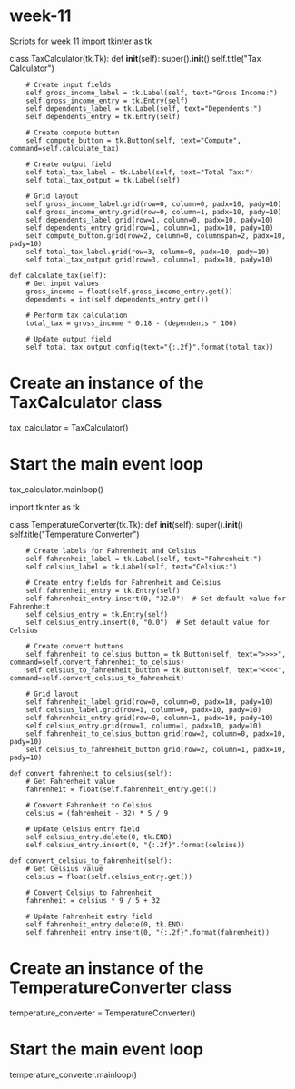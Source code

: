 # week-11
Scripts for week 11
import tkinter as tk

class TaxCalculator(tk.Tk):
    def __init__(self):
        super().__init__()
        self.title("Tax Calculator")

        # Create input fields
        self.gross_income_label = tk.Label(self, text="Gross Income:")
        self.gross_income_entry = tk.Entry(self)
        self.dependents_label = tk.Label(self, text="Dependents:")
        self.dependents_entry = tk.Entry(self)

        # Create compute button
        self.compute_button = tk.Button(self, text="Compute", command=self.calculate_tax)

        # Create output field
        self.total_tax_label = tk.Label(self, text="Total Tax:")
        self.total_tax_output = tk.Label(self)

        # Grid layout
        self.gross_income_label.grid(row=0, column=0, padx=10, pady=10)
        self.gross_income_entry.grid(row=0, column=1, padx=10, pady=10)
        self.dependents_label.grid(row=1, column=0, padx=10, pady=10)
        self.dependents_entry.grid(row=1, column=1, padx=10, pady=10)
        self.compute_button.grid(row=2, column=0, columnspan=2, padx=10, pady=10)
        self.total_tax_label.grid(row=3, column=0, padx=10, pady=10)
        self.total_tax_output.grid(row=3, column=1, padx=10, pady=10)

    def calculate_tax(self):
        # Get input values
        gross_income = float(self.gross_income_entry.get())
        dependents = int(self.dependents_entry.get())

        # Perform tax calculation
        total_tax = gross_income * 0.18 - (dependents * 100)

        # Update output field
        self.total_tax_output.config(text="{:.2f}".format(total_tax))

# Create an instance of the TaxCalculator class
tax_calculator = TaxCalculator()

# Start the main event loop
tax_calculator.mainloop()

import tkinter as tk

class TemperatureConverter(tk.Tk):
    def __init__(self):
        super().__init__()
        self.title("Temperature Converter")

        # Create labels for Fahrenheit and Celsius
        self.fahrenheit_label = tk.Label(self, text="Fahrenheit:")
        self.celsius_label = tk.Label(self, text="Celsius:")

        # Create entry fields for Fahrenheit and Celsius
        self.fahrenheit_entry = tk.Entry(self)
        self.fahrenheit_entry.insert(0, "32.0")  # Set default value for Fahrenheit
        self.celsius_entry = tk.Entry(self)
        self.celsius_entry.insert(0, "0.0")  # Set default value for Celsius

        # Create convert buttons
        self.fahrenheit_to_celsius_button = tk.Button(self, text=">>>>", command=self.convert_fahrenheit_to_celsius)
        self.celsius_to_fahrenheit_button = tk.Button(self, text="<<<<", command=self.convert_celsius_to_fahrenheit)

        # Grid layout
        self.fahrenheit_label.grid(row=0, column=0, padx=10, pady=10)
        self.celsius_label.grid(row=1, column=0, padx=10, pady=10)
        self.fahrenheit_entry.grid(row=0, column=1, padx=10, pady=10)
        self.celsius_entry.grid(row=1, column=1, padx=10, pady=10)
        self.fahrenheit_to_celsius_button.grid(row=2, column=0, padx=10, pady=10)
        self.celsius_to_fahrenheit_button.grid(row=2, column=1, padx=10, pady=10)

    def convert_fahrenheit_to_celsius(self):
        # Get Fahrenheit value
        fahrenheit = float(self.fahrenheit_entry.get())

        # Convert Fahrenheit to Celsius
        celsius = (fahrenheit - 32) * 5 / 9

        # Update Celsius entry field
        self.celsius_entry.delete(0, tk.END)
        self.celsius_entry.insert(0, "{:.2f}".format(celsius))

    def convert_celsius_to_fahrenheit(self):
        # Get Celsius value
        celsius = float(self.celsius_entry.get())

        # Convert Celsius to Fahrenheit
        fahrenheit = celsius * 9 / 5 + 32

        # Update Fahrenheit entry field
        self.fahrenheit_entry.delete(0, tk.END)
        self.fahrenheit_entry.insert(0, "{:.2f}".format(fahrenheit))

# Create an instance of the TemperatureConverter class
temperature_converter = TemperatureConverter()

# Start the main event loop
temperature_converter.mainloop()
